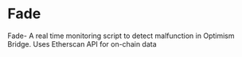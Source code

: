 # Fade
Fade- A real time monitoring script to detect malfunction in Optimism Bridge. Uses Etherscan API for on-chain data
